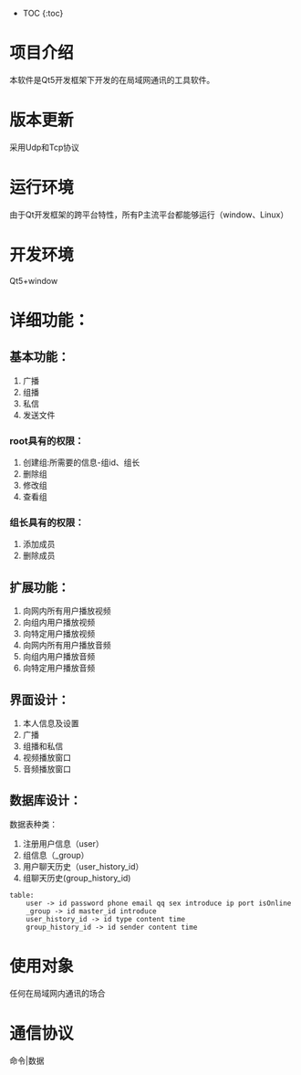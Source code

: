 * TOC
{:toc}

# 项目介绍
本软件是Qt5开发框架下开发的在局域网通讯的工具软件。

# 版本更新
采用Udp和Tcp协议

# 运行环境
由于Qt开发框架的跨平台特性，所有P主流平台都能够运行（window、Linux）

# 开发环境
Qt5+window

# 详细功能：
## 基本功能：
1. 广播
2. 组播
3. 私信
4. 发送文件

### root具有的权限：
1. 创建组:所需要的信息-组id、组长
2. 删除组
3. 修改组
4. 查看组

### 组长具有的权限：
1. 添加成员
2. 删除成员


## 扩展功能：
1. 向网内所有用户播放视频
2. 向组内用户播放视频
3. 向特定用户播放视频
4. 向网内所有用户播放音频
5. 向组内用户播放音频
6. 向特定用户播放音频


## 界面设计：
1. 本人信息及设置
2. 广播
3. 组播和私信
4. 视频播放窗口
5. 音频播放窗口

## 数据库设计：
数据表种类：
1. 注册用户信息（user）
2. 组信息（_group）
3. 用户聊天历史（user_history_id）
4. 组聊天历史(group_history_id)

```
table:
    user -> id password phone email qq sex introduce ip port isOnline
    _group -> id master_id introduce
    user_history_id -> id type content time
    group_history_id -> id sender content time
```
# 使用对象
任何在局域网内通讯的场合

# 通信协议
命令|数据
